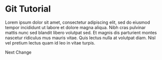 # Git Tutorial
Lorem ipsum dolor sit amet, consectetur adipiscing elit, sed do eiusmod tempor incididunt ut labore et dolore magna aliqua. Nibh cras pulvinar mattis nunc sed blandit libero volutpat sed. Et magnis dis parturient montes nascetur ridiculus mus mauris vitae. Quis lectus nulla at volutpat diam. Nisl vel pretium lectus quam id leo in vitae turpis.

Next Change